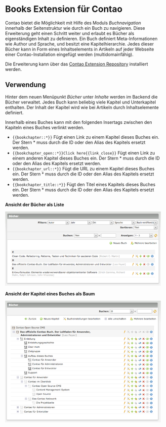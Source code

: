 Books Extension für Contao
==========================

Contao bietet die Möglichkeit mit Hilfe des Moduls *Buchnavigation* innerhalb
der Seitenstruktur wie durch ein Buch zu navigieren. Diese Erweiterung geht
einen Schritt weiter und erlaubt es Bücher als eigenständigen Inhalt zu
definieren. Ein Buch definiert Meta-Informationen wie Author und Sprache, und
besitzt eine Kapitelhierarchie. Jedes dieser Bücher kann in Form eines
Inhaltselements in Artikeln auf jeder Webseite einer Contao-Installation
eingefügt werden (multidomainfähig).

Die Erweiterung kann über das
[Contao Extension Repository](https://contao.org/extension-list/view/books.html)
installiert werden.

Verwendung
----------

Hinter dem neuen Menüpunkt *Bücher* unter *Inhalte* werden im Backend die Bücher
verwaltet. Jedes Buch kann beliebig viele Kapitel und Unterkapitel enthalten.
Der Inhalt der Kapitel wird wie bei Artikeln durch Inhaltselemente definiert. 

Innerhalb eines Buches kann mit den folgenden Insertags zwischen den Kapiteln
eines Buches verlinkt werden.

* `{{bookchapter::*}}` Fügt einen Link zu einem Kapitel dieses Buches ein. Der
  Stern * muss durch die ID oder den Alias des Kapitels ersetzt werden.
* `{{bookchapter_open::*}}Click here{{link_close}}` Fügt einen Link zu einem
  anderen Kapitel dieses Buches ein. Der Stern * muss durch die ID oder den
  Alias des Kapitels ersetzt werden.
* `{{bookchapter_url::*}}` Fügt die URL zu einem Kapitel dieses Buches ein. Der
  Stern * muss durch die ID oder den Alias des Kapitels ersetzt werden.
* `{{bookchapter_title::*}}` Fügt den Titel eines Kapitels dieses Buches ein.
  Der Stern * muss durch die ID oder den Alias des Kapitels ersetzt werden.

**Ansicht der Bücher als Liste**

![Bücherliste](screenshots/book-list.png)

**Ansicht der Kapitel eines Buches als Baum**

![Kapitelhierarchie](screenshots/chapter-tree.png)
